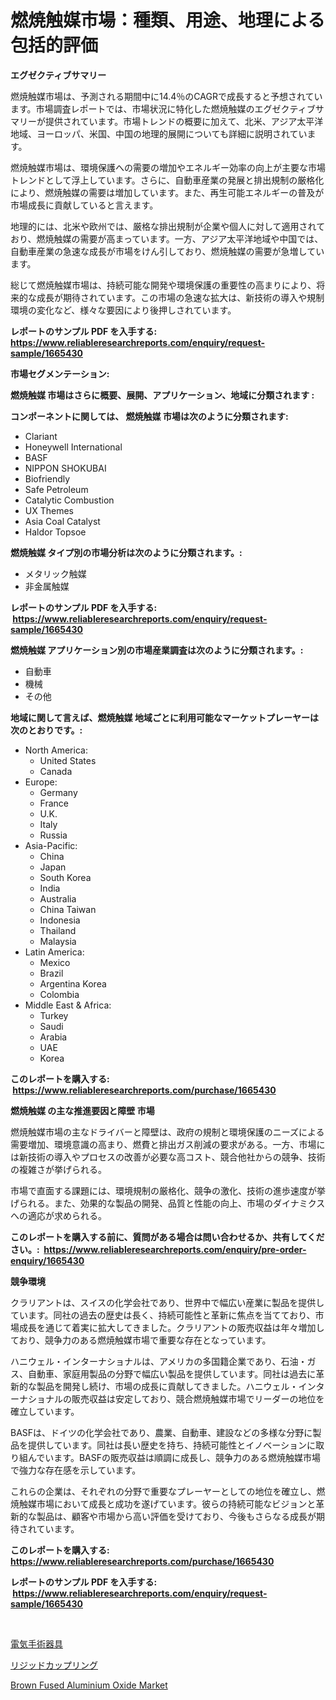 <p><h1>燃焼触媒市場：種類、用途、地理による包括的評価</h1></p><p><strong>エグゼクティブサマリー</strong></p>
<p><p>燃焼触媒市場は、予測される期間中に14.4％のCAGRで成長すると予想されています。市場調査レポートでは、市場状況に特化した燃焼触媒のエグゼクティブサマリーが提供されています。市場トレンドの概要に加えて、北米、アジア太平洋地域、ヨーロッパ、米国、中国の地理的展開についても詳細に説明されています。</p><p>燃焼触媒市場は、環境保護への需要の増加やエネルギー効率の向上が主要な市場トレンドとして浮上しています。さらに、自動車産業の発展と排出規制の厳格化により、燃焼触媒の需要は増加しています。また、再生可能エネルギーの普及が市場成長に貢献していると言えます。</p><p>地理的には、北米や欧州では、厳格な排出規制が企業や個人に対して適用されており、燃焼触媒の需要が高まっています。一方、アジア太平洋地域や中国では、自動車産業の急速な成長が市場をけん引しており、燃焼触媒の需要が急増しています。</p><p>総じて燃焼触媒市場は、持続可能な開発や環境保護の重要性の高まりにより、将来的な成長が期待されています。この市場の急速な拡大は、新技術の導入や規制環境の変化など、様々な要因により後押しされています。</p></p>
<p><strong>レポートのサンプル PDF を入手する: <a href="https://www.reliableresearchreports.com/enquiry/request-sample/1665430">https://www.reliableresearchreports.com/enquiry/request-sample/1665430</a></strong></p>
<p><strong>市場セグメンテーション:</strong></p>
<p><strong> 燃焼触媒 市場はさらに概要、展開、アプリケーション、地域に分類されます :</strong></p>
<p><strong>コンポーネントに関しては、 燃焼触媒 市場は次のように分類されます: &nbsp;</strong></p>
<p><ul><li>Clariant</li><li>Honeywell International</li><li>BASF</li><li>NIPPON SHOKUBAI</li><li>Biofriendly</li><li>Safe Petroleum</li><li>Catalytic Combustion</li><li>UX Themes</li><li>Asia Coal Catalyst</li><li>Haldor Topsoe</li></ul></p>
<p><strong> 燃焼触媒 タイプ別の市場分析は次のように分類されます。:</strong></p>
<p><ul><li>メタリック触媒</li><li>非金属触媒</li></ul></p>
<p><strong>レポートのサンプル PDF を入手する: &nbsp;<a href="https://www.reliableresearchreports.com/enquiry/request-sample/1665430">https://www.reliableresearchreports.com/enquiry/request-sample/1665430</a></strong></p>
<p><strong> 燃焼触媒 アプリケーション別の市場産業調査は次のように分類されます。:</strong></p>
<p><ul><li>自動車</li><li>機械</li><li>その他</li></ul></p>
<p><strong>地域に関して言えば、燃焼触媒 地域ごとに利用可能なマーケットプレーヤーは次のとおりです。:</strong></p>
<p><ul>
    <li>
        North America:
        <ul>
            <li>United States</li>
            <li>Canada</li>
        </ul>
    </li>
    <li>
        Europe:
        <ul>
            <li>Germany</li>
            <li>France</li>
            <li>U.K.</li>
            <li>Italy</li>
            <li>Russia</li>
        </ul>
    </li>
    <li>
        Asia-Pacific:
        <ul>
            <li>China</li>
            <li>Japan</li>
            <li>South Korea</li>
            <li>India</li>
            <li>Australia</li>
            <li>China Taiwan</li>
            <li>Indonesia</li>
            <li>Thailand</li>
            <li>Malaysia</li>
        </ul>
    </li>
    <li>
        Latin America:
        <ul>
            <li>Mexico</li>
            <li>Brazil</li>
            <li>Argentina Korea</li>
            <li>Colombia</li>
        </ul>
    </li>
    <li>
        Middle East & Africa:
        <ul>
            <li>Turkey</li>
            <li>Saudi</li>
            <li>Arabia</li>
            <li>UAE</li>
            <li>Korea</li>
        </ul>
    </li>
    </ul></p>
<p><strong>このレポートを購入する: &nbsp;<a href="https://www.reliableresearchreports.com/purchase/1665430">https://www.reliableresearchreports.com/purchase/1665430</a></strong></p>
<p><strong>燃焼触媒 の主な推進要因と障壁 市場</strong></p>
<p><p>燃焼触媒市場の主なドライバーと障壁は、政府の規制と環境保護のニーズによる需要増加、環境意識の高まり、燃費と排出ガス削減の要求がある。一方、市場には新技術の導入やプロセスの改善が必要な高コスト、競合他社からの競争、技術の複雑さが挙げられる。</p><p>市場で直面する課題には、環境規制の厳格化、競争の激化、技術の進歩速度が挙げられる。また、効果的な製品の開発、品質と性能の向上、市場のダイナミクスへの適応が求められる。</p></p>
<p><strong>このレポートを購入する前に、質問がある場合は問い合わせるか、共有してください。:&nbsp; <a href="https://www.reliableresearchreports.com/enquiry/pre-order-enquiry/1665430">https://www.reliableresearchreports.com/enquiry/pre-order-enquiry/1665430</a></strong></p>
<p><strong>競争環境</strong></p>
<p><p>クラリアントは、スイスの化学会社であり、世界中で幅広い産業に製品を提供しています。同社の過去の歴史は長く、持続可能性と革新に焦点を当てており、市場成長を通じて着実に拡大してきました。クラリアントの販売収益は年々増加しており、競争力のある燃焼触媒市場で重要な存在となっています。</p><p>ハニウェル・インターナショナルは、アメリカの多国籍企業であり、石油・ガス、自動車、家庭用製品の分野で幅広い製品を提供しています。同社は過去に革新的な製品を開発し続け、市場の成長に貢献してきました。ハニウェル・インターナショナルの販売収益は安定しており、競合燃焼触媒市場でリーダーの地位を確立しています。</p><p>BASFは、ドイツの化学会社であり、農業、自動車、建設などの多様な分野に製品を提供しています。同社は長い歴史を持ち、持続可能性とイノベーションに取り組んでいます。BASFの販売収益は順調に成長し、競争力のある燃焼触媒市場で強力な存在感を示しています。</p><p>これらの企業は、それぞれの分野で重要なプレーヤーとしての地位を確立し、燃焼触媒市場において成長と成功を遂げています。彼らの持続可能なビジョンと革新的な製品は、顧客や市場から高い評価を受けており、今後もさらなる成長が期待されています。</p></p>
<p><strong>このレポートを購入する: &nbsp; <a href="https://www.reliableresearchreports.com/purchase/1665430">https://www.reliableresearchreports.com/purchase/1665430</a></strong></p>
<p><strong>レポートのサンプル PDF を入手する: &nbsp;<a href="https://www.reliableresearchreports.com/enquiry/request-sample/1665430">https://www.reliableresearchreports.com/enquiry/request-sample/1665430</a></strong><strong></strong></p>
<p>&nbsp;</p>
<p><p><a href="https://medium.com/@neilmartin36/%E9%9B%BB%E6%B0%97%E6%89%8B%E8%A1%93%E5%99%A8%E5%85%B7%E5%B8%82%E5%A0%B4-%E7%A8%AE%E9%A1%9E-%E7%94%A8%E9%80%94-%E3%81%8A%E3%82%88%E3%81%B3%E5%9C%B0%E7%90%86%E3%81%AB%E3%82%88%E3%82%8B%E5%8C%85%E6%8B%AC%E7%9A%84%E3%81%AA%E8%A9%95%E4%BE%A1-0ab1b4a534df">電気手術器具</a></p><p><a href="https://medium.com/@camerondowd204/%E5%89%9B%E6%80%A7%E3%82%AB%E3%83%83%E3%83%97%E3%83%AA%E3%83%B3%E3%82%B0%E5%B8%82%E5%A0%B4-%E5%B8%82%E5%A0%B4%E3%82%B7%E3%82%A7%E3%82%A2-%E5%B8%82%E5%A0%B4%E5%8B%95%E5%90%91-%E5%B0%86%E6%9D%A5%E3%81%AE%E6%88%90%E9%95%B7%E3%82%92%E6%8E%A2%E3%82%8B-2d47fc3e8871">リジッドカップリング</a></p><p><a href="https://crocus-run-b5a.notion.site/Brown-Fused-Aluminium-Oxide-Market-Size-Furnishes-Valuable-Information-Encompassing-Market-Share-Ma-024bf897983a40d9afd9074c7cdc3d58">Brown Fused Aluminium Oxide Market</a></p></p>